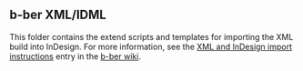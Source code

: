 ## b-ber XML/IDML

This folder contains the extend scripts and templates for importing the XML build into InDesign. For more information, see the [XML and InDesign import instructions](https://github.com/triplecanopy/b-ber/wiki/XML-and-InDesign-import-instructions) entry in the [b-ber wiki](https://github.com/triplecanopy/b-ber/wiki).
